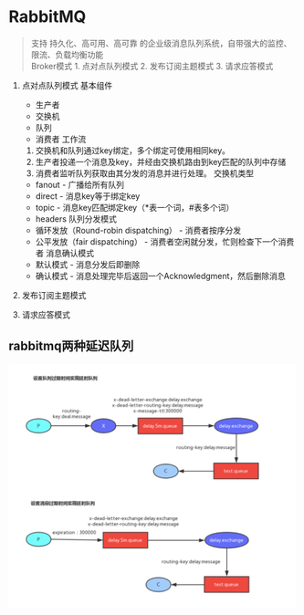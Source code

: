 # RabbitMQ
> 支持 持久化、高可用、高可靠 的企业级消息队列系统，自带强大的监控、限流、负载均衡功能  
Broker模式
	1. 点对点队列模式
	2. 发布订阅主题模式
	3. 请求应答模式

1. 点对点队列模式
基本组件
	* 生产者
	* 交换机 
	* 队列
	* 消费者
工作流
	1. 交换机和队列通过key绑定，多个绑定可使用相同key。 
	2. 生产者投递一个消息及key，并经由交换机路由到key匹配的队列中存储
	3. 消费者监听队列获取由其分发的消息并进行处理。 
交换机类型
	* fanout - 广播给所有队列
	* direct - 消息key等于绑定key
	* topic - 消息key匹配绑定key（*表一个词，#表多个词）
	* headers
队列分发模式
	* 循环发放（Round-robin dispatching） - 消费者按序分发
	* 公平发放（fair dispatching） - 消费者空闲就分发，忙则检查下一个消费者
消息确认模式
	* 默认模式 - 消息分发后即删除
	* 确认模式 - 消息处理完毕后返回一个Acknowledgment，然后删除消息

2. 发布订阅主题模式

3. 请求应答模式

## rabbitmq两种延迟队列

![](RabbitMQ/90925F34-2609-4964-98C8-B72CB2CFD8CA.png)